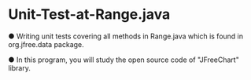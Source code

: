 # Unit-Test-at-Range.java
● Writing unit tests covering all methods in Range.java which is
found in org.jfree.data package.

● In this program, you will study the open source code of "JFreeChart"
library.
